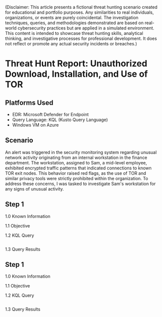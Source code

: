 (Disclaimer: This article presents a fictional threat hunting scenario created for educational and portfolio purposes. Any similarities to real individuals, organizations, or events are purely coincidental. The investigation techniques, queries, and methodologies demonstrated are based on real-world cybersecurity practices but are applied in a simulated environment. This content is intended to showcase threat hunting skills, analytical thinking, and investigative processes for professional development. It does not reflect or promote any actual security incidents or breaches.)

# Threat Hunt Report: Unauthorized Download, Installation, and Use of TOR
## Platforms Used
- EDR: Microsoft Defender for Endpoint
- Query Language: KQL (Kusto Query Language)
- Windows VM on Azure
## Scenario
An alert was triggered in the security monitoring system regarding unusual network activity originating from an internal workstation in the finance department. The workstation, assigned to Sam, a mid-level employee, exhibited encrypted traffic patterns that indicated connections to known TOR exit nodes. This behavior raised red flags, as the use of TOR and similar privacy tools were strictly prohibited within the organization.
To address these concerns, I was tasked to investigate Sam's workstation for any signs of unusual activity.

## Step 1
1.0 Known Information


1.1 Objective 

1.2 KQL Query
```kql

```
1.3 Query Results

## Step 1
1.0 Known Information


1.1 Objective 

1.2 KQL Query
```kql

```
1.3 Query Results
